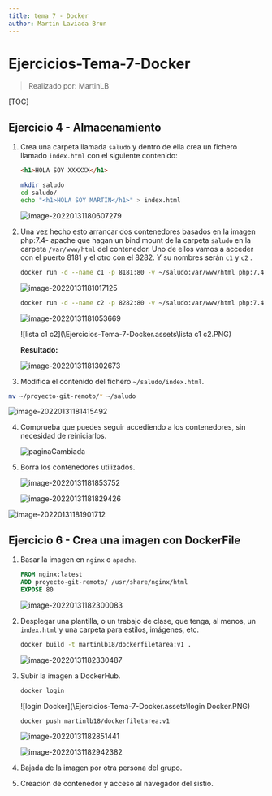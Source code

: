 ```yaml
---
title: tema 7 - Docker
author: Martin Laviada Brun
---
```


# Ejercicios-Tema-7-Docker

> Realizado por: MartinLB

[TOC]

## Ejercicio 4 - Almacenamiento

1. Crea una carpeta llamada `saludo` y dentro de ella crea un fichero llamado `index.html` con el siguiente contenido:

   ```html
   <h1>HOLA SOY XXXXXX</h1>
   ```

   ```bash
   mkdir saludo
   cd saludo/
   echo "<h1>HOLA SOY MARTIN</h1>" > index.html
   ```

   ![image-20220131180607279](\Ejercicios-Tema-7-Docker.assets\image-20220131180607279.png)



2. Una vez hecho esto arrancar dos contenedores basados en la imagen php:7.4- apache que hagan un bind mount de la carpeta `saludo` en la carpeta `/var/www/html` del contenedor. Uno de ellos vamos a acceder con el puerto 8181 y el otro con el 8282. Y su nombres serán `c1` y `c2` .

   ```bash
   docker run -d --name c1 -p 8181:80 -v ~/saludo:var/www/html php:7.4-apache
   ```

   ![image-20220131181017125](\Ejercicios-Tema-7-Docker.assets\image-20220131181017125.png)

   ```bash
   docker run -d --name c2 -p 8282:80 -v ~/saludo:var/www/html php:7.4-apache
   ```

   ![image-20220131181053669](\Ejercicios-Tema-7-Docker.assets\image-20220131181053669.png)

   ![lista c1 c2](\Ejercicios-Tema-7-Docker.assets\lista c1 c2.PNG)

   

   **Resultado:**

   ![image-20220131181302673](\Ejercicios-Tema-7-Docker.assets\image-20220131181302673.png)



3.  Modifica el contenido del fichero `~/saludo/index.html`.

   ```bash
   mv ~/proyecto-git-remoto/* ~/saludo
   ```

   ![image-20220131181415492](\Ejercicios-Tema-7-Docker.assets\image-20220131181415492.png)



4. Comprueba que puedes seguir accediendo a los contenedores, sin necesidad de reiniciarlos.

   ![paginaCambiada](\Ejercicios-Tema-7-Docker.assets\paginaCambiada-16436494563081.PNG)



5. Borra los contenedores utilizados.

   ![image-20220131181853752](\Ejercicios-Tema-7-Docker.assets\image-20220131181853752.png)

   ![image-20220131181829426](\Ejercicios-Tema-7-Docker.assets\image-20220131181829426.png)

![image-20220131181901712](\Ejercicios-Tema-7-Docker.assets\image-20220131181901712.png)



## Ejercicio 6 - Crea una imagen con DockerFile

1. Basar la imagen en `nginx` o `apache`.

   ```dockerfile
   FROM nginx:latest
   ADD proyecto-git-remoto/ /usr/share/nginx/html
   EXPOSE 80
   ```

   ![image-20220131182300083](\Ejercicios-Tema-7-Docker.assets\image-20220131182300083.png)

   

2. Desplegar una plantilla, o un trabajo de clase, que tenga, al menos, un `index.html` y una carpeta para estilos, imágenes, etc.

   ```bash
   docker build -t martinlb18/dockerfiletarea:v1 .
   ```

   ![image-20220131182330487](\Ejercicios-Tema-7-Docker.assets\image-20220131182330487.png)



3. Subir la imagen a DockerHub.

   ```bash
   docker login
   ```

   ![login Docker](\Ejercicios-Tema-7-Docker.assets\login Docker.PNG)

   

   ```bash
   docker push martinlb18/dockerfiletarea:v1
   ```

   ![image-20220131182851441](\Ejercicios-Tema-7-Docker.assets\image-20220131182851441.png)

   

   ![image-20220131182942382](\Ejercicios-Tema-7-Docker.assets\image-20220131182942382.png)



4. Bajada de la imagen por otra persona del grupo.





5. Creación de contenedor y acceso al navegador del sistio.



